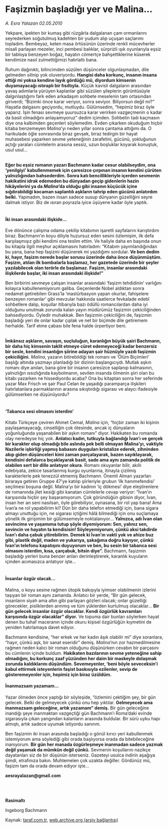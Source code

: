 # Faşizmin başladığı yer ve Malina...

*A. Esra Yalazan  02.05.2010*

<div class="yazi"><p>Yekpare, ipekten bir kumaş gibi rüzgârla dalgalanan çam ormanlarını seyrederken soğutulmuş kadehten bir yudum alıp uçuşan saçlarımı topladım. Bembeyaz, keten masa örtüsünün üzerinde renkli mücevherler misali parlayan mezeler, inci pembesi balıklar, sürprizli ışık oyunlarıyla eşsiz bir tabloya benzeyen boğaz, hayatın cömertçe bahşettiklerine küserek kendimize nasıl zulmettiğimizi hatırlattı bana. </p>
<p>Ruhum dağınıktı, bilincimden süzülen düşünceler olgunlaşmadan, dile gelmeden silinip yok oluveriyordu. <b>Hangisi daha korkunç, insanın insana ettiği mi yoksa kendine layık gördüğü mü, diyordum kimsenin duyamayacağı ıstıraplı bir fısıltıyla.</b> Küçük kavisli dalgaların arasından yavaş adımlarla yürüyen kaplanlar gibi süzülen şileplerin görüntüsüyle dalgınlaştığımı fark eden arkadaşım sohbete meselenin tam ortasından giriverdi; “Bizimki önce karar veriyor, sonra seviyor. Biliyorsun değil mi?” Hayatla dalgasını geçiyordu, mutluydu. Gülümsedim, “hepimiz biraz öyle yaparız. İşin fenası sevmeye şuursuzca karar verirken vazgeçmenin o kadar da basit olmadığını anlayamıyoruz” dedim içimden. Sohbetin tadı kaçmasın diye ona kalbimden geçenleri söylemedim. Evden çıkarken okuduğum hiçbir kitaba benzemeyen <i>Malina</i>’yı neden yıllar sonra çantama attığımı da. O harikulade öğle sonrasında biraz gevşek, biraz tedirgin bir hayat muhasebesi yaparken sevme yeteneğinin zarafetini, gücünü, yokluğunun açtığı yaraları cümlelerin arasına sessiz, uzun boşluklar koyarak konuştuk, usul usul... </p>
<p><b><br/>Eğer bu eşsiz romanın yazarı Bachmann kadar cesur olabilseydim, ona ‘yenilgiyi’ kabullenmemek için çaresizce çırpınan insanın kendini çürüten yalnızlığından bahsederdim. Sonra katı bencillikleriyle içerden sevmenin hakikatini idrak edemeden bu dünyadan geçip gidenlerin hazin hikâyelerini ya da <i>Malina</i>’da olduğu gibi insanın küçücük içine sığdırabildiği kocaman saplantılı aşkların tahrip eden gücünü anlatırdım belki.</b> Yapmadım, bazen insan sadece susup dünyanın güzelliğini seyre dalmak istiyor. Biz de ısıran poyrazla iyice üşüyene kadar öyle yaptık. </p>
<h4><br/>İki insan arasındaki ilişkide...</h4>
<p>Eve dönünce çalışma odama çekilip kitabımın işaretli sayfalarını karıştırdım biraz. Bachmann’ın koyu diliyle huzursuz eden sesini özlemişim, ilk defa karşılaşmışız gibi kendimi ona teslim ettim. Ve haliyle daha en başında onun bu kitapla ilgili meşhur açıklamasını hatırladım: “Kitabım yayımlandığından bu yana, bana hep faşizmi düşünerek mi yazdığımı sordular. <b>Ve ben dedim ki, hayır, faşizm nerede başlar sorusu üzerinde daha önce düşünmüştüm. Faşizm, atılan ilk bombalarla başlamaz, her gazetede üzerinde bir şeyler yazılabilecek olan terörle de başlamaz. Faşizm, insanlar arasındaki ilişkilerde başlar, iki insan arasındaki ilişkide!”</b> </p>
<p>Ben birbirini sevmeye çalışan insanlar arasındaki ‘faşizm tehdidinin’ varlığını kolayca kabullenemiyorum galiba. Geçenlerde Nobel aldıktan sonra nedamet getirebilen Grass’la ‘mastürbasyon yapan okurlar, fahişelere benzeyen romanlar’ gibi mevzular hakkında saatlerce fevkalade edebî sohbetlere dalıp, koşullar itibarıyla bazı ödüllü romancılardan daha iyi olduğunu unutmak zorunda kalan yayın müdürümüz faşizmin çekiciliğinden bahsediyordu. Öyledir muhakkak. Ben faşizmin çekiciliğini de, faşizmin başladığı yeri de onlar kadar çıplak ve net bir biçimde dile getiremem herhalde. Tarif etme çabası bile fena halde ürpertiyor beni. </p>
<p><b><br/>İmkânsız aşkların, savaşın, suçluluğun, karanlığın büyük şairi Bachmann, bir daha hiç kimsenin taklit etmeye cüret edemeyeceği kadar benzersiz bir sesle, kendini insanlığın şiirine adayan şair hüznüyle yazdı faşizmin çekiciliğini.</b> <i>Malina</i>, yazarın bitirebildiği tek romanı ve ‘Ölüm Biçimleri’ başlığı altında yazmayı planladığı bir dizinin başlangıcıydı. Mutlak aşkın romanı diye anılan, bana göre bir insanın çaresizce saplanıp kalmasının, yalnızlığın ıssızlığında kaybolmanın, sevilen insanda ölmenin şiiri olan bu kitabı yazarken ne hissediyordu acaba? Ona bu kitaptan sonra her seferinde yazar Max Frisch ve şair Paul Celan ile yaşadığı paramparça ilişkileri hatırlatanlara parmaklarının arasına sıkıştırdığı sigarası ve alaycı ifadesiyle gülümserken ne düşünüyordu?</p>
<h4><br/>‘Tabanca sesi olmasını isterdim’</h4>
<p>Kitabı Türkçeye çeviren Ahmet Cemal, <i>Malina</i> için, “hiçbir zaman iki kişinin paylaşamayacağı, cinselliğin çok ötesinde, ancak iç dünyaların yoğunluğunda yaşanabilen bir aşkın romanı” diyor. Hakikaten bu romanda olay neredeyse hiç yok. <b>Anlatıcı kadın, tutkuyla bağlandığı İvan’ı ve gerçek bir karakter olup olmadığı bile aslında pek belli olmayan Malina’yı, vaktiyle Nazilerle işbirliği yapmış babasını duyguları kristalize ederek, zihninden akıp giden düşünceleri kimi zaman parçalayarak, bazen sayıklayarak, kendisini defalarca bıçaklayarak basit, sade ama aynı zamanda politik de olabilen sert bir dille anlatıyor okura</b>. Romanı okuyanlar bilir, akıllı edebiyata, zekice tasarlanmış kurgu oyunlarına, itinayla çizilmiş karakterlerle pek tenezzül etmemiş Bachmann. Önemli Alman yazarları biraraya getiren Gruppe 47’ye katılıp şiirleriyle grubun ‘ilk hanımefendisi’ seçilmesi boşuna değil. Malina’yı bir kadının ‘iç dökmesi’ diye eleştirenlere de romanında jilet kesiği gibi kanatan cümlelerle cevap veriyor: “İvan’ın karşısında hiçbir şey başaramıyorum. Çok göründüğün gibisin diyor, İvan, insan her an seni nasılsan, öyle görebiliyor, oynasana, bir rol yap bana! Ama İvan’a ne rol yapabilirim ki? Dün bir daha telefon etmediği için, bana sigara almayı unuttuğu için, ne sigarası içtiğimi hâlâ bilmediği için onu suçlamaya yönelik ilk girişimim bir gülümsemeyle noktalanıyor... <b>Yalnızca, adı İvan olan sevincime ve yaşamıma tutup şöyle diyemiyorum: Sen, yalınız sen, sevincin ve hayatın ta kendisisin! Söyleyemiyorum, çünkü aksi takdirde İvan’ı daha çabuk yitirebilirim. Demek ki İvan’ın vakti yok ve ahize buz gibi, plastik değil, maden ve yukarıya, şakağıma doğru kayıyor, çünkü İvan’ın telefonu kapatışını duyuyorum ve ben, bu sesin bir tabanca sesi olmasını isterdim, kısa, çarçabuk, bitsin diye”.</b> Bachmann, faşizmin başladığı yerleri buna benzer anları derinleştirerek, karanlık kuyuların içinden acımasızca anlatıyor işte...</p>
<h4><br/>İnsanlar özgür olacak...</h4>
<p>Malina, o koyu sesine rağmen ütopik bakışıyla iyimser olabilmenin izlerini taşıyan bir roman aynı zamanda. Anlatıcı bir yerde, “Bir gün gelecek, insanların siyah ama altın gibi parlayan gözleri olacak; onlar güzelliği görecekler, pisliklerden arınmış ve tüm yüklerden kurtulmuş olacaklar... <b>Bir gün gelecek insanlar özgür olacaklar. Kendi özgürlük kavramları karşısında özgür olacaklar” diyor.</b> Ve topuma dair bunları söylerken hayat denen bu tuhaf maceranın içinde okuru kişisel özgürlüğün kıymetini de yeniden hatırlamaya davet ediyor. </p>
<p>Bachmann kendisine, “her erkek ve her kadın âşık olabilir mi” diye soranlara, “hayır, çünkü aşk, bir sanat eseridir” demiş. <i>Malina</i>’nın zor hazmedilmesine rağmen neden kalıcı bir roman olduğunu düşünürken cevabın bir parçasını bu cümlenin içinde buldum. <b>Hakikaten bazılarının sevme yeteneğine sahip olmadığını, bu korkunç zaaf yüzünden her daim bir maskeyle dolaşmak zorunda kaldıklarını düşündüm. Sevemeyenler, ‘beni böyle seveceksin’i kabul ettirmek isteyenlerin faşist baskısıyla ezilenler, sevip de gösteremeyenler için, hepimiz için biraz üzüldüm. </b></p>
<h4>İnanmazsam yazamam...</h4>
<p>Yazar ölmeden önce yaptığı bir söyleşide, “özlemini çektiğim şey, bir gün gelecek. Belki de gelmeyecek çünkü onu hep yıktılar. <b>Gelmeyecek ama inanmazsam geleceğine, artık yazamam” demiş.</b> Bir gün geleceğine inandığı şeye inanmaktan vazgeçtiği gün Bachmann’ı Roma’daki evinde sigarasıyla çıkan yangından kalanların arasında buldular. Bir sürü uyku hapı almıştı, artık sadece uyumak istiyordu sanırım. </p>
<p>Ben faşizmin iki insan arasında başladığı o gönül kırıcı yeri kabullenmek istemiyorum ama söylediği gibi orada başlıyorsa orada da bitebileceğine inanıyorum. <b>Bir gün her manada özgürleşmeye inanmadan sadece yazmak değil yaşamak da mümkün değil çünkü.</b> Sevmenin koşullarını nazikçe dayatanları siz de bir düşünün isterseniz. Gazeteyi usulca indirin aşağıya şimdi, etrafınıza bakın. Muhtemelen çok uzakta değiller. Gördünüz mü, faşizm tam da orada devam ediyor işte...</p>
<p><b>aesrayalazan@gmail.com</b></p>
<p><b> </b></p>
<p><b><br/>Rasimaltı</b></p>
<p>Ingeborg Bachmann</p></div>

Kaynak: [taraf.com.tr](http://www.taraf.com.tr:80/a-esra-yalazan/makale-fasizmin-basladigi-yer-ve-malina.htm), [web.archive.org (arşiv bağlantısı)](http://web.archive.org/web/20100504081813/http://www.taraf.com.tr:80/a-esra-yalazan/makale-fasizmin-basladigi-yer-ve-malina.htm)
